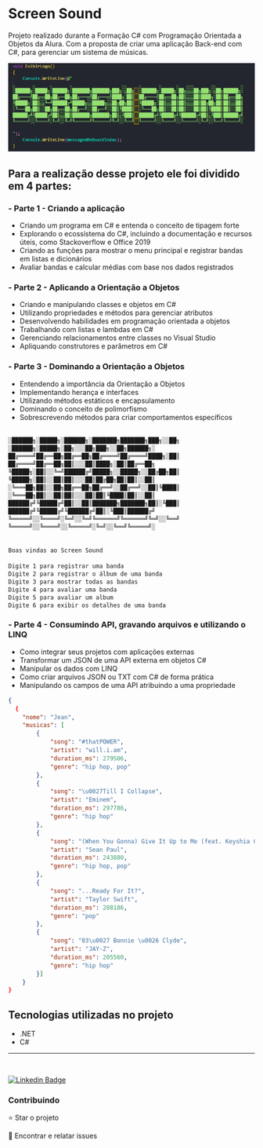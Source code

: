 # Screen Sound

<p>Projeto realizado durante a Formação C# com Programação Orientada a Objetos da Alura. Com a proposta de criar uma aplicação Back-end com C#, para gerenciar um sistema de músicas.</p>

<img src="Imagens/logo_screensound.png">

## Para a realização desse projeto ele foi dividido em 4 partes:

### - Parte 1 - Criando a aplicação

- Criando um programa em C# e entenda o conceito de tipagem forte
- Explorando o ecossistema do C#, incluindo a documentação e recursos úteis, como Stackoverflow e Office 2019
- Criando as funções para mostrar o menu principal e registrar bandas em listas e dicionários
- Avaliar bandas e calcular médias com base nos dados registrados

### - Parte 2 - Aplicando a Orientação a Objetos

- Criando e manipulando classes e objetos em C#
- Utilizando propriedades e métodos para gerenciar atributos
- Desenvolvendo habilidades em programação orientada a objetos
- Trabalhando com listas e lambdas em C#
- Gerenciando relacionamentos entre classes no Visual Studio
- Apliquando construtores e parâmetros em C#

### - Parte 3 - Dominando a Orientação a Objetos

- Entendendo a importância da Orientação a Objetos
- Implementando herança e interfaces
- Utilizando métodos estáticos e encapsulamento
- Dominando o conceito de polimorfismo
- Sobrescrevendo métodos para criar comportamentos específicos

```

░██████╗░█████╗░██████╗░███████╗███████╗███╗░░██╗  ░██████╗░█████╗░██╗░░░██╗███╗░░██╗██████╗░
██╔════╝██╔══██╗██╔══██╗██╔════╝██╔════╝████╗░██║  ██╔════╝██╔══██╗██║░░░██║████╗░██║██╔══██╗
╚█████╗░██║░░╚═╝██████╔╝█████╗░░█████╗░░██╔██╗██║  ╚█████╗░██║░░██║██║░░░██║██╔██╗██║██║░░██║
░╚═══██╗██║░░██╗██╔══██╗██╔══╝░░██╔══╝░░██║╚████║  ░╚═══██╗██║░░██║██║░░░██║██║╚████║██║░░██║
██████╔╝╚█████╔╝██║░░██║███████╗███████╗██║░╚███║  ██████╔╝╚█████╔╝╚██████╔╝██║░╚███║██████╔╝
╚═════╝░░╚════╝░╚═╝░░╚═╝╚══════╝╚══════╝╚═╝░░╚══╝  ╚═════╝░░╚════╝░░╚═════╝░╚═╝░░╚══╝╚═════╝░


Boas vindas ao Screen Sound

Digite 1 para registrar uma banda
Digite 2 para registrar o álbum de uma banda
Digite 3 para mostrar todas as bandas
Digite 4 para avaliar uma banda
Digite 5 para avaliar um album
Digite 6 para exibir os detalhes de uma banda
```

### - Parte 4 - Consumindo API, gravando arquivos e utilizando o LINQ

- Como integrar seus projetos com aplicações externas
- Transformar um JSON de uma API externa em objetos C#
- Manipular os dados com LINQ
- Como criar arquivos JSON ou TXT com C# de forma prática
- Manipulando os campos de uma API atribuindo a uma propriedade

```json
{
  {
    "nome": "Jean",
    "musicas": [
        {
            "song": "#thatPOWER",
            "artist": "will.i.am",
            "duration_ms": 279506,
            "genre": "hip hop, pop"
        },
        {
            "song": "\u0027Till I Collapse",
            "artist": "Eminem",
            "duration_ms": 297786,
            "genre": "hip hop"
        },
        {
            "song": "(When You Gonna) Give It Up to Me (feat. Keyshia Cole) - Radio Version",
            "artist": "Sean Paul",
            "duration_ms": 243880,
            "genre": "hip hop, pop"
        },
        {
            "song": "...Ready For It?",
            "artist": "Taylor Swift",
            "duration_ms": 208186,
            "genre": "pop"
        },
        {
            "song": "03\u0027 Bonnie \u0026 Clyde",
            "artist": "JAY-Z",
            "duration_ms": 205560,
            "genre": "hip hop"
        }]
    }
}
```

## Tecnologias utilizadas no projeto

- .NET
- C#

<hr>
</br>

[![Linkedin Badge](https://img.shields.io/badge/-JeanCarlo-blue?style=flat-square&logo=Linkedin&logoColor=white&link=https://www.linkedin.com/in/jeancarlotorre619b/)](https://www.linkedin.com/in/jeancarlotorre619b/)

<h3>Contribuindo</h3>

⭐️ Star o projeto

🐛 Encontrar e relatar issues
